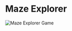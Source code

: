 # Maze Explorer

![Maze Explorer Game](https://via.placeholder.com/800x400?text=Maze+Explorer+Game)

